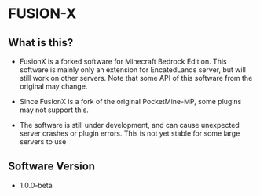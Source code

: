 # FUSION-X

## What is this?

- FusionX is a forked software for Minecraft Bedrock Edition. This software is mainly only
  an extension for EncatedLands server, but will still work on other servers. Note that some API
  of this software from the original may change.

- Since FusionX is a fork of the original PocketMine-MP, some plugins may not support
  this.

- The software is still under development, and can cause unexpected server crashes or plugin
  errors. This is not yet stable for some large servers to use

## Software Version

- 1.0.0-beta

